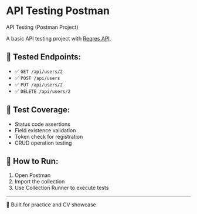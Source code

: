 # API Testing Postman

API Testing (Postman Project)

A basic API testing project with [Reqres API](https://reqres.in).

## 🔧 Tested Endpoints:
- ✅ `GET /api/users/2`
- ✅ `POST /api/users`
- ✅ `PUT /api/users/2`
- ✅ `DELETE /api/users/2`

## 🧪 Test Coverage:
- Status code assertions
- Field existence validation
- Token check for registration
- CRUD operation testing


## 🚀 How to Run:
1. Open Postman
2. Import the collection
3. Use Collection Runner to execute tests

---

💼 Built for practice and CV showcase  



